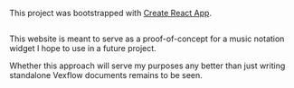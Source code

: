 This project was bootstrapped with [Create React App](https://github.com/facebook/create-react-app).

## 

This website is meant to serve as a proof-of-concept for a music notation widget I hope to use in a future project.

Whether this approach will serve my purposes any better than just writing standalone Vexflow documents remains to be seen.